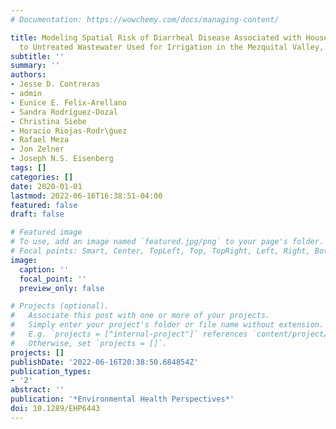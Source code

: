 ```yaml
---
# Documentation: https://wowchemy.com/docs/managing-content/

title: Modeling Spatial Risk of Diarrheal Disease Associated with Household Proximity
  to Untreated Wastewater Used for Irrigation in the Mezquital Valley, Mexico
subtitle: ''
summary: ''
authors:
- Jesse D. Contreras
- admin
- Eunice E. Felix-Arellano
- Sandra Rodríguez-Dozal
- Christina Siebe
- Horacio Riojas-Rodr\ǵuez
- Rafael Meza
- Jon Zelner
- Joseph N.S. Eisenberg
tags: []
categories: []
date: 2020-01-01
lastmod: 2022-06-16T16:38:51-04:00
featured: false
draft: false

# Featured image
# To use, add an image named `featured.jpg/png` to your page's folder.
# Focal points: Smart, Center, TopLeft, Top, TopRight, Left, Right, BottomLeft, Bottom, BottomRight.
image:
  caption: ''
  focal_point: ''
  preview_only: false

# Projects (optional).
#   Associate this post with one or more of your projects.
#   Simply enter your project's folder or file name without extension.
#   E.g. `projects = ["internal-project"]` references `content/project/deep-learning/index.md`.
#   Otherwise, set `projects = []`.
projects: []
publishDate: '2022-06-16T20:38:50.684854Z'
publication_types:
- '2'
abstract: ''
publication: '*Environmental Health Perspectives*'
doi: 10.1289/EHP6443
---
```

